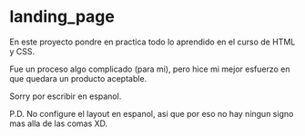 # landing_page

En este proyecto pondre en practica todo lo aprendido en el curso de HTML y CSS.

Fue un proceso algo complicado (para mi), pero hice mi mejor esfuerzo en que quedara un producto aceptable.

Sorry por escribir en espanol.

P.D. No configure el layout en espanol, asi que por eso no hay ningun signo mas alla de las comas XD.